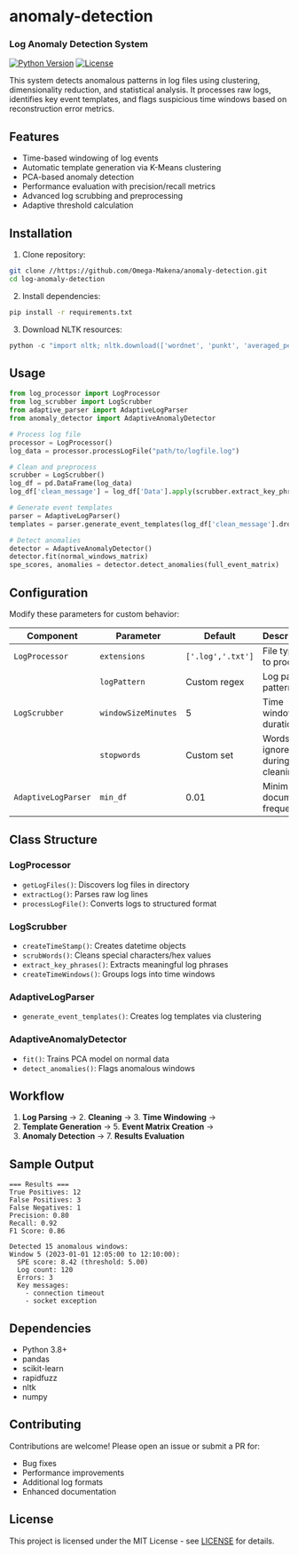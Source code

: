 # anomaly-detection
### Log Anomaly Detection System

[![Python Version](https://img.shields.io/badge/python-3.8%2B-blue)](https://www.python.org/)
[![License](https://img.shields.io/badge/license-MIT-green)](LICENSE)

This system detects anomalous patterns in log files using clustering, dimensionality reduction, and statistical analysis. It processes raw logs, identifies key event templates, and flags suspicious time windows based on reconstruction error metrics.

## Features
- Time-based windowing of log events
- Automatic template generation via K-Means clustering
-  PCA-based anomaly detection
- Performance evaluation with precision/recall metrics
- Advanced log scrubbing and preprocessing
- Adaptive threshold calculation

## Installation
1. Clone repository:
```bash
git clone //https://github.com/Omega-Makena/anomaly-detection.git
cd log-anomaly-detection
```

2. Install dependencies:
```bash
pip install -r requirements.txt
```

3. Download NLTK resources:
```python
python -c "import nltk; nltk.download(['wordnet', 'punkt', 'averaged_perceptron_tagger'])"
```

## Usage
```python
from log_processor import LogProcessor
from log_scrubber import LogScrubber
from adaptive_parser import AdaptiveLogParser
from anomaly_detector import AdaptiveAnomalyDetector

# Process log file
processor = LogProcessor()
log_data = processor.processLogFile("path/to/logfile.log")

# Clean and preprocess
scrubber = LogScrubber()
log_df = pd.DataFrame(log_data)
log_df['clean_message'] = log_df['Data'].apply(scrubber.extract_key_phrases)

# Generate event templates
parser = AdaptiveLogParser()
templates = parser.generate_event_templates(log_df['clean_message'].dropna().tolist())

# Detect anomalies
detector = AdaptiveAnomalyDetector()
detector.fit(normal_windows_matrix)
spe_scores, anomalies = detector.detect_anomalies(full_event_matrix)
```

## Configuration
Modify these parameters for custom behavior:

| Component          | Parameter               | Default       | Description                          |
|--------------------|-------------------------|---------------|--------------------------------------|
| `LogProcessor`     | `extensions`            | `['.log','.txt']` | File types to process          |
|                    | `logPattern`            | Custom regex   | Log parsing pattern             |
| `LogScrubber`      | `windowSizeMinutes`     | 5             | Time window duration           |
|                    | `stopwords`             | Custom set    | Words to ignore during cleaning |
| `AdaptiveLogParser`| `min_df`                | 0.01          | Minimum document frequency      |

## Class Structure
### LogProcessor
- `getLogFiles()`: Discovers log files in directory
- `extractLog()`: Parses raw log lines
- `processLogFile()`: Converts logs to structured format

### LogScrubber
- `createTimeStamp()`: Creates datetime objects
- `scrubWords()`: Cleans special characters/hex values
- `extract_key_phrases()`: Extracts meaningful log phrases
- `createTimeWindows()`: Groups logs into time windows

### AdaptiveLogParser
- `generate_event_templates()`: Creates log templates via clustering

### AdaptiveAnomalyDetector
- `fit()`: Trains PCA model on normal data
- `detect_anomalies()`: Flags anomalous windows

## Workflow
1. **Log Parsing** → 2. **Cleaning** → 3. **Time Windowing** →  
4. **Template Generation** → 5. **Event Matrix Creation** →  
6. **Anomaly Detection** → 7. **Results Evaluation**

## Sample Output
```
=== Results ===
True Positives: 12
False Positives: 3
False Negatives: 1
Precision: 0.80
Recall: 0.92
F1 Score: 0.86

Detected 15 anomalous windows:
Window 5 (2023-01-01 12:05:00 to 12:10:00):
  SPE score: 8.42 (threshold: 5.00)
  Log count: 120
  Errors: 3
  Key messages:
    - connection timeout
    - socket exception
```

## Dependencies
- Python 3.8+
- pandas
- scikit-learn
- rapidfuzz
- nltk
- numpy

## Contributing
Contributions are welcome! Please open an issue or submit a PR for:
- Bug fixes
- Performance improvements
- Additional log formats
- Enhanced documentation

## License
This project is licensed under the MIT License - see [LICENSE](LICENSE) for details.
